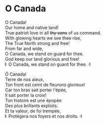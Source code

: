 # O Canada

O Canada!  
Our home and native land!  
True patriot love in all ~~thy sons~~ of us command.  
With glowing hearts we see thee rise,  
The True North strong and free!  
From far and wide,  
O Canada, we stand on guard for thee.  
God keep our land glorious and free!  
𝄆 O Canada, we stand on guard for thee. 𝄇

Ô Canada!  
Terre de nos aïeux,  
Ton front est ceint de fleurons glorieux!  
Car ton bras sait porter l'épée,  
Il sait porter la croix!  
Ton histoire est une épopée  
Des plus brillants exploits.  
Et ta valeur, de foi trempée,  
𝄆 Protégera nos foyers et nos droits. 𝄇
